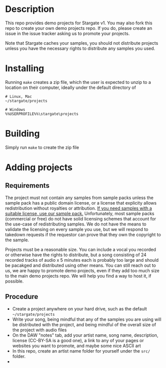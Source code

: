 # Description
This repo provides demo projects for Stargate v1.  You may also fork this
repo to create your own demo projects repo.  If you do, please create an
issue in the issue tracker asking us to promote your projects.

Note that Stargate caches your samples, you should not distribute projects
unless you have the necessary rights to distribute any samples you used.

# Installing
Running `make` creates a zip file, which the user is expected to unzip to a
location on their computer, ideally under the default directory of
```
# Linux, Mac
~/stargate/projects

# Windows
%%USERPROFILE%%\stargate\projects
```

# Building
Simply run `make` to create the zip file

# Adding projects
## Requirements
The project must not contain any samples from sample packs unless the
sample pack has a public domain license, or a license that explicity
allows redistribution without royalties or attribution.
[If you need samples with a suitable license, use our sample pack.](
  https://github.com/stargateaudio/stargate-sample-pack
)
Unfortunately, most sample packs (commercial or free) do not have solid
licensing schemes that account for the use-case of redistributing samples.
We do not have the means to validate the licensing on every sample you use,
but we will respond to takedown requests if the requestor can prove that they
own the copyright to the sample.

Projects must be a reasonable size.  You can include a vocal you recorded or
otherwise have the rights to distribute, but a song consisting of 24 recorded
tracks of audio x 5 minutes each is probably too large and should be
pacakged and distributed using other means.  You can still reach out to us,
we are happy to promote demo projects, even if they add too much size to the
main demo projects repo.  We will help you find a way to host it, if possible.

## Procedure
* Create a project anywhere on your hard drive, such as the default
  `~/stargate/projects`
* Write your song, being mindful that any of the samples you are using will
  be distributed with the project, and being mindful of the overall size of
  the project with audio files
* On the DAW "notes" tab, add your artist name, song name, description, license
  (CC-BY-SA is a good one), a link to any of your pages or websites you want
  to promote, and maybe some nice ASCII art
* In this repo, create an artist name folder for yourself under the `src/`
  folder.
*

